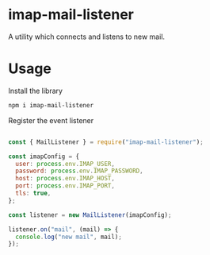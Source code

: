 # imap-mail-listener

A utility which connects and listens to new mail.


# Usage

Install the library
```bash
npm i imap-mail-listener
```

Register the event listener
```js

const { MailListener } = require("imap-mail-listener");

const imapConfig = {
  user: process.env.IMAP_USER,
  password: process.env.IMAP_PASSWORD,
  host: process.env.IMAP_HOST,
  port: process.env.IMAP_PORT,
  tls: true,
};

const listener = new MailListener(imapConfig);

listener.on("mail", (mail) => {
  console.log("new mail", mail);
});

```





